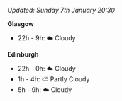 *Updated: Sunday 7th January 20:30*

**Glasgow**

* 22h - 9h: :cloud: Cloudy

**Edinburgh**

* 22h - 0h: :cloud: Cloudy
* 1h - 4h: :partly_sunny: Partly Cloudy
* 5h - 9h: :cloud: Cloudy
